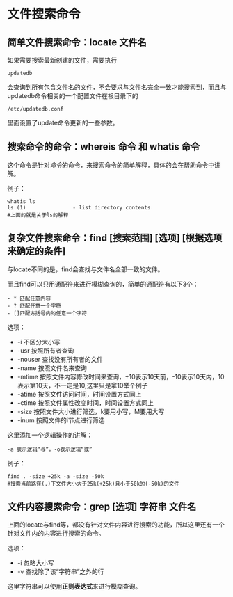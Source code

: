 # 文件搜索命令

## 简单文件搜索命令：locate 文件名

如果需要搜索最新创建的文件，需要执行

    updatedb

会查询到所有包含文件名的文件，不会要求与文件名完全一致才能搜索到，而且与updatedb命令相关的一个配置文件在根目录下的 

    /etc/updatedb.conf

里面设置了update命令更新的一些参数。

## 搜索命令的命令：whereis 命令 和 whatis 命令

这个命令是针对*命令*的命令，来搜索命令的简单解释，具体的会在帮助命令中讲解。

例子：

    whatis ls
    ls (1)               - list directory contents
    #上面的就是关于ls的解释

## 复杂文件搜索命令：find [搜索范围] [选项] [根据选项来确定的条件]

与locate不同的是，find会查找与文件名全部一致的文件。

而且find可以只用通配符来进行模糊查询的，简单的通配符有以下3个：

    - * 匹配任意内容
    - ? 匹配任意一个字符
    - []匹配方括号内的任意一个字符

选项：

- -i 不区分大小写
- -usr 按照所有者查询
- -nouser 查找没有所有者的文件
- -name 按照文件名来查询
- -mtime 按照文件内容修改时间来查询，+10表示10天前，-10表示10天内，10表示第10天，不一定是10,这里只是拿10举个例子
- -atime 按照文件访问时间，时间设置方式同上
- -ctime 按照文件属性改变时间，时间设置方式同上
- -size 按照文件大小进行筛选，k要用小写，M要用大写
- -inum 按照文件的i节点进行筛选

这里添加一个逻辑操作的讲解：

    -a 表示逻辑“与”，-o表示逻辑“或”

例子：

    find . -size +25k -a -size -50k
    #搜索当前路径(.)下文件大小大于25k(+25k)且小于50k的(-50k)的文件

## 文件内容搜索命令：grep [选项] 字符串 文件名

上面的locate与find等，都没有针对文件内容进行搜索的功能，所以这里还有一个针对文件内的内容进行搜索的命令。

选项：

- -i 忽略大小写
- -v 查找除了该“字符串”之外的行

这里字符串可以使用**正则表达式**来进行模糊查询。
